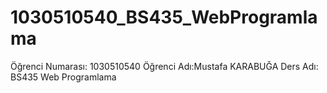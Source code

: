 # 1030510540_BS435_WebProgramlama
Öğrenci Numarası: 1030510540
Öğrenci Adı:Mustafa KARABUĞA
Ders Adı: BS435 Web Programlama

